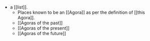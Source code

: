 - a [[list]].
  - Places known to be an [[Agora]] as per the definition of [[this Agora]].
  - [[Agoras of the past]]
  - [[Agoras of the present]]
  - [[Agoras of the future]]
